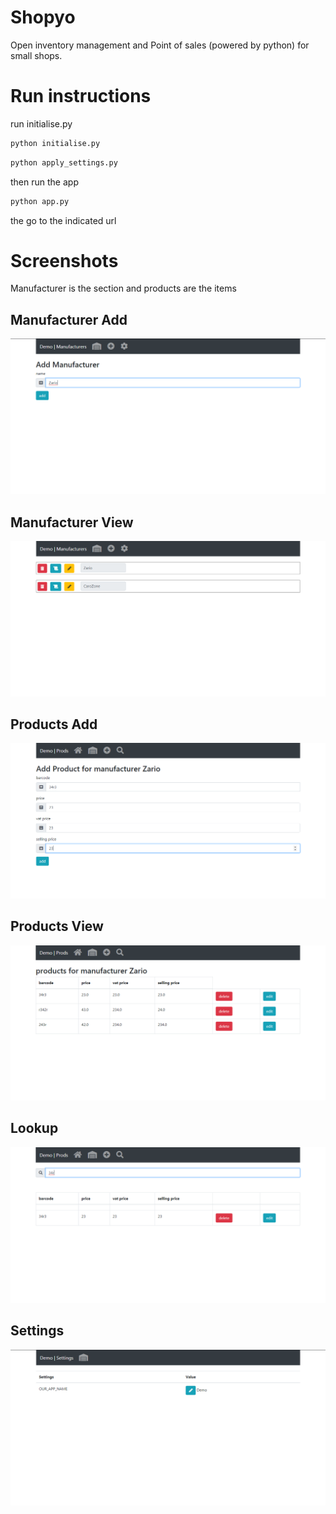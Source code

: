 # Shopyo
Open inventory management  and Point of sales (powered by python) for small shops. 

# Run instructions
run initialise.py

```python
python initialise.py
```

```python
python apply_settings.py
```

then run the app

```python
python app.py
```

the go to the indicated url

# Screenshots

Manufacturer is the section and products are the items

## Manufacturer Add
![](screenshots/add_manufac.png)

## Manufacturer View
![](screenshots/manufac_view.png)

## Products Add
![](screenshots/products_add.png)

## Products View
![](screenshots/products_view.png)

## Lookup
![](screenshots/lookup.png)

## Settings
![](screenshots/settings.png)



